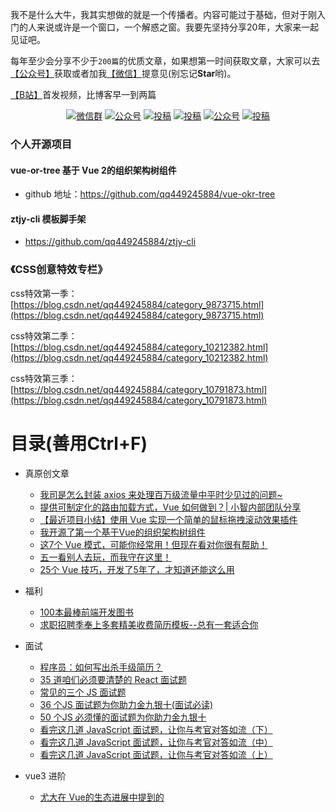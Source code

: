 我不是什么大牛，我其实想做的就是一个传播者。内容可能过于基础，但对于刚入门的人来说或许是一个窗口，一个解惑之窗。我要先坚持分享20年，大家来一起见证吧。

每年至少会分享不少于`200篇`的优质文章，如果想第一时间获取文章，大家可以去[【公众号】](#公众号)获取或者加我[【微信】](#公众号)提意见(别忘记**Star**哟)。

[【B站】](https://space.bilibili.com/31089477)首发视频，比博客早一到两篇

<p align="center">
  <a href="#公众号"><img src="https://img.shields.io/badge/weChat-微信群-blue.svg" alt="微信群"></a>
  <a href="#公众号"><img src="https://img.shields.io/badge/%E5%85%AC%E4%BC%97%E5%8F%B7-前端小智-lightgrey.svg" alt="公众号"></a>
  <a href="https://space.bilibili.com/31089477"><img src="https://img.shields.io/badge/bilibili-哔哩哔哩-critical" alt="投稿"></a>
  <a href="https://www.toutiao.com/c/user/token/MS4wLjABAAAAoLE6d2w5C2WKVGmRbp_1zsw0gUzoxIySO-RwB1xeDKg"><img src="https://img.shields.io/badge/toutiao-头条-9cf" alt="投稿"></a>
  <a href="https://juejin.im/user/2330620350435501"><img src="https://img.shields.io/badge/juejin-掘金-blue.svg" alt="公众号"></a>
  <a href="https://www.zhihu.com/people/funny-xiaozhi"><img src="https://img.shields.io/badge/zhihu-知乎-informational" alt="投稿"></a>
 </p>

  

### 个人开源项目

#### vue-or-tree  基于 Vue 2的组织架构树组件

* github 地址：https://github.com/qq449245884/vue-okr-tree

#### ztjy-cli 模板脚手架

* https://github.com/qq449245884/ztjy-cli

### 《CSS创意特效专栏》

css特效第一季：[https://blog.csdn.net/qq449245884/category_9873715.html](https://blog.csdn.net/qq449245884/category_9873715.html)

css特效第二季：[https://blog.csdn.net/qq449245884/category_10212382.html](https://blog.csdn.net/qq449245884/category_10212382.html)

css特效第三季：[https://blog.csdn.net/qq449245884/category_10791873.html](https://blog.csdn.net/qq449245884/category_10791873.html)




# 目录(善用Ctrl+F)

- 真原创文章
  - [我司是怎么封装 axios 来处理百万级流量中平时少见过的问题~](https://mp.weixin.qq.com/s/F0bj54jw_Ht40XPBxRlO6w)
  - [提供可制定化的路由加载方式，Vue 如何做到？| 小智内部团队分享](https://mp.weixin.qq.com/s/HuiGjesmY2p-r422CTuKxw)
  - [【最近项目小结】使用 Vue 实现一个简单的鼠标拖拽滚动效果插件](https://mp.weixin.qq.com/s/Z74evi5kEVBrLfLGWKxCOA)
  - [我开源了第一个基于Vue的组织架构树组件](https://mp.weixin.qq.com/s/ykkYkzlCCqSMDdBTSqsPiQ)
  - [这7个 Vue 模式，可能你经常用！但现在看对你很有帮助！](https://mp.weixin.qq.com/s/FS4rt9O_GokiTn3JUmBrjw)
  - [五一看别人去玩，而我守在这里！](https://mp.weixin.qq.com/s/ZEZsx079COwwX-ndLasQGA)
  - [25个 Vue 技巧，开发了5年了，才知道还能这么用](https://mp.weixin.qq.com/s/1-MMfC-tDNM5iSWTt1d8Vg)

- 福利
  - [100本最棒前端开发图书](http://mp.weixin.qq.com/s?__biz=MzI0NDQ0ODU3MA==&mid=100007725&idx=1&sn=db3a5857d5b71a5b24355147ab7b8a32&chksm=695cf3785e2b7a6e49c1ed5ba4bb010836c038f54feca61b8bd2a3c21181b0295525b696a052#rd)
  - [求职招聘季奉上多套精美收费简历模板--总有一套适合你](http://mp.weixin.qq.com/s?__biz=MzI0NDQ0ODU3MA==&mid=100007740&idx=1&sn=1e8dbef11376ec554c56642f3a8fa95e&chksm=695cf3695e2b7a7f6872aa0f5acb2599d596c1c103ee22598de8da31388ab013f6516a2da504#rd)


- 面试
  - [程序员：如何写出杀手级简历？](https://mp.weixin.qq.com/s/0sXByP1U9HdxEvqS3OkSFg)
  - [35 道咱们必须要清楚的 React 面试题](https://mp.weixin.qq.com/s?__biz=MzI0NDQ0ODU3MA==&mid=2247485654&idx=1&sn=d45645ae678a199d6daf4a85c94f3948&chksm=e95ce483de2b6d9573eb5dbf6a7c5df3a96635148f0194e185b39a2ee156fec3815fd6f71233&token=450925916&lang=zh_CN#rd)
  - [常见的三个 JS 面试题](https://mp.weixin.qq.com/s?__biz=MzI0NDQ0ODU3MA==&mid=2247485358&idx=1&sn=50d0034e6a70e799dcef1299150bf94d&chksm=e95cebfbde2b62edf11a16f8ea04800b426d9320ec3f41fe479c4a9d3df6cf3a6b0adf809a3d&token=450925916&lang=zh_CN#rd)
  - [36 个JS 面试题为你助力金九银十(面试必读)](https://mp.weixin.qq.com/s?__biz=MzI0NDQ0ODU3MA==&mid=2247485239&idx=1&sn=76b460bff92be9f9fecd9148efcee236&chksm=e95ceb62de2b6274b2f9482e3a73e9812d4f64d74f6b0ea9e3cb27a2c42045afa1884e0d746c&token=450925916&lang=zh_CN#rd)
  - [50 个JS 必须懂的面试题为你助力金九银十](https://mp.weixin.qq.com/s?__biz=MzI0NDQ0ODU3MA==&mid=2247485195&idx=1&sn=84d366d468a8aa11dd0670b872af1c70&chksm=e95ceb5ede2b624815b2c3bcd01529644d5c07a8b745a0e441aec5af316e84df57b7244186d7&token=450925916&lang=zh_CN#rd)
  - [看完这几道 JavaScript 面试题，让你与考官对答如流（下）](https://mp.weixin.qq.com/s?__biz=MzI0NDQ0ODU3MA==&mid=2247486159&idx=1&sn=34440d8c4595efdaa2e70af4263e604e&chksm=e95ce69ade2b6f8cfd0aa0f587586553e938be872c38da0acaa2ecec365b4ebde862e1d69e60&token=450925916&lang=zh_CN#rd)
  - [看完这几道 JavaScript 面试题，让你与考官对答如流（中）](https://mp.weixin.qq.com/s?__biz=MzI0NDQ0ODU3MA==&mid=2247486155&idx=1&sn=43bd92968875847fd48fae4366366e87&chksm=e95ce69ede2b6f88c01aa8c3aafe92d7b72698503bdf03215eb622b6d221a795e38b175c37dc&token=450925916&lang=zh_CN#rd)
  - [看完这几道 JavaScript 面试题，让你与考官对答如流（上）](https://mp.weixin.qq.com/s?__biz=MzI0NDQ0ODU3MA==&mid=2247486147&idx=2&sn=263cb09017fee16a7336753e6167ade4&chksm=e95ce696de2b6f8047ae8f8428c07a7c307b98e2b04f4879d614c2c1d7d127baa0d5d87ad594&token=450925916&lang=zh_CN#rd)
  
- vue3 进阶
  - [尤大在 Vue的生态进展中提到的 <style> 动态变量注入是啥？](https://mp.weixin.qq.com/s/JCUvtp0HI4oPdosOzFsI1A)
  - [介绍一下 Vue Conf 21 大会上：尤大提到 script setup 语法！](https://mp.weixin.qq.com/s/X9J80_IXMsvGL3ez51nSgA)
  - [我们团队在 Vue 3 Dev Tools 的帮助下，调试效率有了质的飞跃！](https://mp.weixin.qq.com/s/boiwnfLN1xRBYZ51rj6QMA)
  - [Vuex 4 指南，使用 Vue3 的需要看看！](https://mp.weixin.qq.com/s/iOhlnLvhCMFFi8XD-bmUjQ)
  - [一些你可能还不知事件技巧– Vue3更新](https://mp.weixin.qq.com/s/gyY0zw5-P588-odLniNN6w)
  - [Vue 3 生命周期完整指南](https://mp.weixin.qq.com/s/ghLAYuC_zYi1ssrfOjKMRg)
  - [Vue3 Teleport 简介，请过目，这个是真的好用！](https://mp.weixin.qq.com/s/xlytZhw-NGyWwAZiajqU6g)
  - [尤雨溪：Vue 3 计划放弃支持 IE11](https://mp.weixin.qq.com/s/IYUXuS6KSnz9YCtddqiEFg)
  - [我问导师，Vue3有没有对应工具来生成漂亮的文档？ 用 Vitepress](https://mp.weixin.qq.com/s/HWydUHElZLDoeHLjqeR1jA)
  - [推荐 7 个 Vue2、Vue3 源码解密分析的开源项目](https://mp.weixin.qq.com/s/iUP5MV3ZsEFog6_egWTwTQ)
  - [何时何地使用 Vue 的作用域插槽](https://mp.weixin.qq.com/s/xTWYxK0bzCwNbLIWtb-cOg)
  - [用了很多动效，介绍 4个很 Nice 的 Veu 路由过渡动效！](https://mp.weixin.qq.com/s/T7zEMTGIJoP6tihhsDHeTw)
  - [2021，排名前 15 的 Vue 后台管理模板](https://mp.weixin.qq.com/s/4RVwmY8lOi4EmjR3iAW2nw)
  - [总结一下，Vue3 与 Vue2 的Props、全局组件的异同点！](https://mp.weixin.qq.com/s/9Lx-3uHGXtEgKuQX0rvjow)
  - [关于 Vue3 这些知识，你可能还不知道!](https://mp.weixin.qq.com/s/n045c6Oa0ulpYd9vva5o0A)
  - [一文让你30分钟快速掌握Vue3](https://mp.weixin.qq.com/s/1orWGlOXT2Wn2pJLK6VAIg)
  - [Vue3 Compiler 优化细节，如何手写高性能渲染函数](https://mp.weixin.qq.com/s/vhwWl4T5xuI-0_r_X4lMBQ)
  - [深入理解 Vue3 Reactivity API](https://mp.weixin.qq.com/s/CYTSFsXkOevpZb38psvxZQ)
  - [Vue3 Compiler 优化细节，如何手写高性能渲染函数](https://mp.weixin.qq.com/s/vhwWl4T5xuI-0_r_X4lMBQ)
  - [不要再用Vue 2的思维写Vue 3了](https://mp.weixin.qq.com/s/W_2Yb7QkcgOdewVqtaEQQQ)
  - [https://mp.weixin.qq.com/s/mPW-VTfeWVlktlyAom3LQg](https://mp.weixin.qq.com/s/mPW-VTfeWVlktlyAom3LQg)
  
- TypeScript 深入浅出
  - [使用更具可读性的方式来设置 TypeScript 类型](https://mp.weixin.qq.com/s/KMOnxduu_Nui1Lyui_lv_w)
  - [使用 TypeScript 常见困惑：interface 和 type 的区别是什么？](https://mp.weixin.qq.com/s/FKyulMaM7Rx6glGCqEihWg)
  - [比同事更秀? TS 这7个方法，你需要知道的！](https://mp.weixin.qq.com/s/c7p4IbGKjKqifVNmErU0Mw)
  - [这 6 个 TS 新特性经常用到，用了之后我再也离不开它！](https://mp.weixin.qq.com/s/c9SwF1VgM_9c8dT1QfB2VA)

  熬夜不易，觉得有很大帮助的朋友可以赏杯咖啡(**不接受学生赞赏**)，赏了一定要加我微信跟我说。
<p align="center">
    <a href="https://github.com/qq449245884/xiaozhi" target="_blank">
        <img src="https://segmentfault.com/img/bVbCpkI" width=""/>
    </a>
</p>

  
- vue 进阶
  - [关于 v-model 你需要知道的这一切！](https://mp.weixin.qq.com/s/oGJ6kAbtcFIWHpD2belE8Q)
  - [10个略骚的 Vue 开发技巧](https://mp.weixin.qq.com/s/No94dcg4B0NGvC8bGkvDUQ)
  - [使用 Vue 开发的，这 7 个 VS Code 插件万万不可错过！](https://mp.weixin.qq.com/s/mkekpZOKGn4xk-LhFA2_DQ)
  - [Vue 官方成员 Hcy：怎么才能有尤雨溪一半强，该怎么学习？](https://mp.weixin.qq.com/s/jZBihpL_xjspc4OllpEpHg)
  - [如何使用 Vue 命名插槽创建多个模板插槽？](https://mp.weixin.qq.com/s/ExvgYkZhRze7jEcUgoiM8Q)
  - [使用这 6个Vue加载动画库来减少我们网站的跳出率](https://mp.weixin.qq.com/s/95M4pEnNyBmHZTmWzUSa-g)
  - [手把手教你如何在生产环境检查 Vue 应用程序](https://mp.weixin.qq.com/s/nT7XVvB2eJDwx-IwCu4VqQ)
  - [vue源码中值得学习的方法](https://mp.weixin.qq.com/s/bN5aHzxyn47zKJ3XKhh1DQ)
  - [Vue 中如何从插槽中发出数据](https://mp.weixin.qq.com/s?__biz=MzI0NDQ0ODU3MA==&mid=2247489652&idx=2&sn=bf0df70a27eea91b0159cbef03f5639a&chksm=e95cf421de2b7d37acfda9d383abc011ac6a8987d7f49611b2abe9104351285874f7e943786f&token=450925916&lang=zh_CN#rd)
  - [一个孤独的孩子：我该不该将控制流指令写入通用结构组件中？](https://mp.weixin.qq.com/s?__biz=MzI0NDQ0ODU3MA==&mid=2247489220&idx=2&sn=cd79f12b3a57b281d3e59fe8711fbc83&chksm=e95cfa91de2b738744ad5b92179e6d7fde8858c45b0eea091fa0bfec2f4387628b0810f508e5&token=450925916&lang=zh_CN#rd)
  - [对于组件的可重用性，大佬给出来6个级别的见解，一起过目一下！](https://mp.weixin.qq.com/s?__biz=MzI0NDQ0ODU3MA==&mid=2247489075&idx=1&sn=d33a942b4f9623fc71e7b3bff99d00ee&chksm=e95cfa66de2b7370b4c72254da8b90a809608585733d7c2667df21b3be1e997d3d60196a6951&token=450925916&lang=zh_CN#rd)
  - [很多人不知道可以使用这种 key 的方式来对 Vue 组件进行重新渲染！](https://mp.weixin.qq.com/s?__biz=MzI0NDQ0ODU3MA==&mid=2247488568&idx=1&sn=60fcee7462e2b8b9a7efa5788fac5f37&chksm=e95cf86dde2b717b9e1b221fa464e190fd909d2f13b9dc32b3b44805f18ba1b28a614fcec66d&token=450925916&lang=zh_CN#rd)
  - [很多人不知道 v-for 可以这样解构](https://mp.weixin.qq.com/s?__biz=MzI0NDQ0ODU3MA==&mid=2247488087&idx=1&sn=010df9642d2696d50dd6e3b15cd2300b&chksm=e95cfe02de2b7714f684cda08a6c12418eb9f834388baec7c31e773c60747b5a0c5733c38462&token=450925916&lang=zh_CN#rd)
  - [通过事例讲解如果在 Vue 创建及使用过滤器](https://mp.weixin.qq.com/s?__biz=MzI0NDQ0ODU3MA==&mid=2247487777&idx=2&sn=9e29080ee0841d442c55abb8ab1435e4&chksm=e95cfd74de2b7462dbba48e1da68273a8e3fd0ac5543940d8cb2cd7b27b431caba0087fe30d1&token=450925916&lang=zh_CN#rd)
  - [Vue 中，如何将函数作为 props 传递给组件](https://mp.weixin.qq.com/s?__biz=MzI0NDQ0ODU3MA==&mid=2247486859&idx=2&sn=995b1f1893397e6eb03b95f80fe13bfe&chksm=e95ce1dede2b68c8e0d18e58d0cd964c222724141d6f895adbb1e4ad709fe64959196305e15c&token=450925916&lang=zh_CN#rd)
  - [如何在Vue 中管理 Mixins（搞懂这两点就足够了）](https://mp.weixin.qq.com/s?__biz=MzI0NDQ0ODU3MA==&mid=2247486829&idx=2&sn=c2e338b09d039dfca56623c5d2934fe0&chksm=e95ce138de2b682efc6b349ec860db4190127e47b34795a34f06bee64f61df1525873105f9fe&token=450925916&lang=zh_CN#rd)
  - [如何实现 Vue 自定义组件中 hover 事件以及 v-model](https://mp.weixin.qq.com/s?__biz=MzI0NDQ0ODU3MA==&mid=2247486659&idx=1&sn=bdecd0db0e8c0697b1d7d4118f88acb9&chksm=e95ce096de2b69804c31498dd6e3a8f53b01bde45ff35658f5f1cdf6e417820b5c6dbee9f530&token=450925916&lang=zh_CN#rd)
  - [将多个属性传递给 Vue 组件的几种方式](https://mp.weixin.qq.com/s?__biz=MzI0NDQ0ODU3MA==&mid=2247486610&idx=2&sn=ec3dabc56343ad87b67110e81ac9243d&chksm=e95ce0c7de2b69d1882a36087427a65326e2c59b4d1b6169417cb29f70d9851f5a4df7b4a789&token=450925916&lang=zh_CN#rd)
  - [这 10 个技巧让你成为一个更好的 Vue 开发者](https://mp.weixin.qq.com/s?__biz=MzI0NDQ0ODU3MA==&mid=2247486533&idx=1&sn=66419f316b38493fabe83f719fd37605&chksm=e95ce010de2b6906f771513910208cc5897aa77c2e43af755b21a06fed25ef1a141b1ced8d8f&token=450925916&lang=zh_CN#rd)
  - [vue 中4个级别的作用域](https://mp.weixin.qq.com/s?__biz=MzI0NDQ0ODU3MA==&mid=2247486471&idx=2&sn=06e5663197922afcc0c33f4c8e1b2fd3&chksm=e95ce052de2b694422863fd0f5bd4a2a0509aa6a1420561b181fe1b4515931eb4928ff955b3c&token=450925916&lang=zh_CN#rd)
  - [Vue Template 修饰符和简写，让开发效率有所提高](https://mp.weixin.qq.com/s?__biz=MzI0NDQ0ODU3MA==&mid=2247486449&idx=2&sn=ecefe6e7bc1177e8f90e4a2b7dc6a133&chksm=e95ce7a4de2b6eb2250b34da35042a6a34e88b4280bc221816e0ff86fa4c6726273c6ba3c94b&token=450925916&lang=zh_CN#rd)
  - [如何修复Vue中的 “this is undefined” 问题](https://mp.weixin.qq.com/s?__biz=MzI0NDQ0ODU3MA==&mid=2247486441&idx=1&sn=d3703281014f34d0d3f8b1b7aa1efb7c&chksm=e95ce7bcde2b6eaa48c8f2f81385bf49691ba540606acd68e6cf0dee729ebcf54a8e594d3afe&token=450925916&lang=zh_CN#rd)
  - [12 种使用 Vue 的最佳做法](https://mp.weixin.qq.com/s?__biz=MzI0NDQ0ODU3MA==&mid=2247486428&idx=1&sn=0002354071bdb50330db1d48458388d2&chksm=e95ce789de2b6e9f256f057d9107bbe2189553fea61ff5be136a9a93ba201d9b9018d256691c&token=450925916&lang=zh_CN#rd)
  - [2020 年，Vue 受欢迎程序是否会超过 React？](https://mp.weixin.qq.com/s?__biz=MzI0NDQ0ODU3MA==&mid=2247486408&idx=1&sn=cb21eb05591bef5173c7b4d98b09ef5e&chksm=e95ce79dde2b6e8b699886cdcc1270e7c006cdef38e5841117e225addc09ee5238e4e293d87a&token=450925916&lang=zh_CN#rd)
  - [一个 Vue 模板可以有多个根节点(Fragments)?](https://mp.weixin.qq.com/s?__biz=MzI0NDQ0ODU3MA==&mid=2247486401&idx=1&sn=a975c5dc4928128e41dabf302c8f6988&chksm=e95ce794de2b6e823ecd74134601a6e136d2b20c50e0a5905061025da446c070aacc8b44eabd&token=450925916&lang=zh_CN#rd)
  - [使用Vue 自定义文件选择器组件(基础虽简单，但思路我们要掌握)](https://mp.weixin.qq.com/s?__biz=MzI0NDQ0ODU3MA==&mid=2247486374&idx=1&sn=d7eb6ce2d245793ac053fa85af4ab0a1&chksm=e95ce7f3de2b6ee586a45798eda7ba8969622cf935d4a351eae6f40dda6ed9862b3bd3935132&token=450925916&lang=zh_CN#rd)
  - [Vue 中的 Props 与 Data 细微差别，你知道吗？](https://mp.weixin.qq.com/s?__biz=MzI0NDQ0ODU3MA==&mid=2247486370&idx=1&sn=c130e2c2fe50b9b6722ce56b31465b35&chksm=e95ce7f7de2b6ee18f96a5c2019b4af7daf028e475b97c050800cc9cde9799f36a8714b5661d&token=450925916&lang=zh_CN#rd)
  - [Vue 中 render 函数有点意思](https://mp.weixin.qq.com/s?__biz=MzI0NDQ0ODU3MA==&mid=2247486346&idx=2&sn=9e628d51cd31975f55afab67a3a0ba1b&chksm=e95ce7dfde2b6ec9f2c38f91260a0147fa0c3eb3be8e15de2813d3d0acedef866007d5395f52&token=450925916&lang=zh_CN#rd)
  - [高级 Vue 技巧：控制父类的 slot](https://mp.weixin.qq.com/s?__biz=MzI0NDQ0ODU3MA==&mid=2247486335&idx=1&sn=790de401b3c804b8ccd74e1ecc6ba0b2&chksm=e95ce72ade2b6e3c3bd1180929bbe91ba9ef6349e2a1fb53b49cb1cad05c5dcee1829b0c5d46&token=450925916&lang=zh_CN#rd)
  - [Vue 中如何让 input 聚焦？(包含视频讲解)](https://mp.weixin.qq.com/s?__biz=MzI0NDQ0ODU3MA==&mid=2247486285&idx=2&sn=ab2c2af13eae424cad42e41d6d7503ef&chksm=e95ce718de2b6e0e937181d8d0d4768db245f1ca78d3ec3bd583574bd8dc8ad9b834d5860ef7&token=450925916&lang=zh_CN#rd)
  - [如何在 Vue 中使用 JSX 以及使用它的原因](https://mp.weixin.qq.com/s?__biz=MzI0NDQ0ODU3MA==&mid=2247486279&idx=1&sn=7b42a3d3b23ace764ba658119a9fcb8d&chksm=e95ce712de2b6e0442d611a7dceef41c00434c0d772bab2091a97f0d2531b271b2b2298d8a93&token=450925916&lang=zh_CN#rd)
  - [如何在Vue中动态添加类名](https://mp.weixin.qq.com/s?__biz=MzI0NDQ0ODU3MA==&mid=2247486257&idx=1&sn=44bbfd57a0d8a7ec1e5f91822312b456&chksm=e95ce764de2b6e72d450b1a51a1bbc0baae332297574cc7dd0c246b12ac0a60278050edc2bea&token=450925916&lang=zh_CN#rd)
  - [Vue 中 强制组件重新渲染的正确方法](https://mp.weixin.qq.com/s?__biz=MzI0NDQ0ODU3MA==&mid=2247486213&idx=1&sn=8b4f29fdffad70e6738577ddd2559983&chksm=e95ce750de2b6e4633004e0004d8a90be578aeb407a772bce72823ee7bb2bd06b795456ec44a&token=450925916&lang=zh_CN#rd)
  - [Vue 和递归组件](https://mp.weixin.qq.com/s?__biz=MzI0NDQ0ODU3MA==&mid=2247485985&idx=2&sn=293c415995066afffac10fc27c6e3f75&chksm=e95ce674de2b6f62537abaef16c41e474256a8aeabbdd46af07d1c4750589a821f3e59db77c2&token=450925916&lang=zh_CN#rd)
  - [20 个新的且值得关注的 Vue 开源项目](https://mp.weixin.qq.com/s?__biz=MzI0NDQ0ODU3MA==&mid=2247485972&idx=1&sn=14233a30a93f37ed6f3f8454d9ef510a&chksm=e95ce641de2b6f576c91fc350b8d372dcb5d8e9e6c71e55ef32a24b2979601107c6cef91e603&token=450925916&lang=zh_CN#rd)
  - [搞懂并学会运用 Vue 中的无状态组件](https://mp.weixin.qq.com/s?__biz=MzI0NDQ0ODU3MA==&mid=2247485851&idx=1&sn=34f22e9d7ec7ac9589246b717c7a71ec&chksm=e95ce5cede2b6cd8438c82d09a6dabf0eb1e4a8ce26d12b8ba12c0b2d297223e2d8c12dbc18c&token=450925916&lang=zh_CN#rd)

- JavaScript 口袋书

  - [【JS 口袋书】第 1 和 2 章：JS简介及基础](https://mp.weixin.qq.com/s/047tnzfIiHycWh84nk9dEw)
 
  - [【JS 口袋书】第 3 章：JavaScript 函数](https://mp.weixin.qq.com/s/4JmQTcvXBew8Eiz8hkYsWQ)

  - [【JS 口袋书】第 4 章：JS 引擎底层的工作原理](https://mp.weixin.qq.com/s/smCPs34nTI6tzC9OFQf1JA)

  -  [【JS 口袋书】第 5 章：JS 对象生命周期的秘密](https://mp.weixin.qq.com/s/4fGs5sA4rEzmk1p-uzJycg)

  - [【JS 口袋书】第 6 章：JS 中的闭包与模块](https://mp.weixin.qq.com/s/es6NxSmYnzf8jEF2ZxVbEg)

  - [【JS 口袋书】第 7 章：JS 中的类型转换与比较](https://mp.weixin.qq.com/s/AFdCOv2gb_lSyojuY_NDtg)

  - [【JS 口袋书】第 8 章：以更细的角度来看 JS 中的 this](https://mp.weixin.qq.com/s/2S8yjZ9GGQYOGjQevjzSsQ)

  - [【JS 口袋书】第 9 章：使用 JS 操作 HTML 元素](https://mp.weixin.qq.com/s/ra3A9Js9LPYc53OHM0Xkng)
 
  - [【JS 口袋书】第 10 章：使用异步 JavaScript](https://mp.weixin.qq.com/s/csWS-Mo1KwlARcQTp8f2XQ)

  - [【JS 口袋书】第 11 章：HTML 表单及 localStorage 的使用](https://mp.weixin.qq.com/s/g_o00ott_RqjXdc2sG9yDg)


- JavaScript 深入浅出
  - [巩固一下 JS 可选 (?.)操作符号，原来函数也可以用可选写法，又学到了！](https://mp.weixin.qq.com/s/t2GdxrP905hRJUtaLFvd1A)
  - [20个 Javascript 技巧，提高我们的摸鱼时间！](https://mp.weixin.qq.com/s/CgIwB2NFNTIAjRhXMJJ5hA)
  - [宝，如何动态导入ECMAScript模块？](https://mp.weixin.qq.com/s/8lzulNvC9HpXQMuAn62grw)
  - [该来的还是来了，盘点 ES12 中有新特性！](https://mp.weixin.qq.com/s/zbPh2rwdl-YofZZQcOVzNg)
  - [5年前，学习 null 和 undefined ，现在有了新的认知，看看这位人才怎么说？](https://mp.weixin.qq.com/s/ntaESH4nNfk78UXURfQiPg)
  - [你可能不知道，前端这6个有用的技术可以这么酷！](https://mp.weixin.qq.com/s/mr4a71XhsVDs0cznoLN98Q)
  - [12种 console 相关的方法，帮你快速提高调试效率！（建议收藏）](https://mp.weixin.qq.com/s/VVuMva9EPpB0TMVyuH3G5g)
  - [搞定 parseInt() 的怪异行为](https://mp.weixin.qq.com/s/-CLLMN7lNOABahm1jr_Pyg)
  - [JavaScript 25 岁了！](https://mp.weixin.qq.com/s/9tawsN5_dAhpIvrfB8_cPg)
  - [如何在 JavaScript 中等分数组](https://mp.weixin.qq.com/s/-bxgrQi68YLrrU7KYVxxdw)
  - [17个你可能还不知道 JS 技巧！](https://mp.weixin.qq.com/s/66nC76DWgu5nPLVYYvBADg)
  - [JavaScript Lazy evaluation：可迭代对象与迭代器](https://mp.weixin.qq.com/s/JmXtccxNQSE3kzVQPlK8tQ)
  - [学会 Math 对象这 10 个方法，能让你事半功倍!](https://mp.weixin.qq.com/s/JEQpi4LdqokkhA-4tZsvLQ)
  - [初学者怎样学习 JS 更有效？六个方法供你参考！](https://mp.weixin.qq.com/s/GcL0P1XnsnUvgzDAvn8ogg)
  - [JavaScript 中如何判断变量是否为数字](https://mp.weixin.qq.com/s/egekZKZyvImcKcwhD2bsnA)
  - [仅需 5 分钟，快速优化 Web 性能的10 个手段](https://mp.weixin.qq.com/s/0S985qM48Nnhvm7jZ7yhPg)
  - [深入探讨 JavaScript 逻辑赋值运算符](https://mp.weixin.qq.com/s/p5b8a2pRHJUXDihmb4t2rA)
  - [将你的 Virtual dom 渲染成 Canvas](https://mp.weixin.qq.com/s/BxNaQDxiqqlDhMRqkK42dw)
  - [h如何用 JS 一次获取 HTML 表单的所有字段 ？](https://mp.weixin.qq.com/s/rjFM9-D0G4bFIh8jRsdu3Q)
  - [10个好用的 HTML5 特性](https://mp.weixin.qq.com/s/I42K28dwIxdOj_jO2FMV4g)

  - [JavaScript 中 10 个需要掌握基础的问题](https://mp.weixin.qq.com/s/q0Pvqi9oHOXn7hO02_v4_g)

  - [9 个JavaScript 技巧](https://mp.weixin.qq.com/s/voEyXdr2fepfF5amJaoXZA)

  - [比较JavaScript中的数据结构（数组与对象）](https://mp.weixin.qq.com/s/nbYsKonWtLNK95jMd4dY-A)

  - [JavaScript 中的函数式编程：函数，组合和柯里化](https://mp.weixin.qq.com/s/dvhT0UPS9nc9cC5fS4x1YA)
  - [对于 JavaScript 中循环之间的技术差异概述](https://mp.weixin.qq.com/s/MtH7NRIPz1dKTHP_QvC-Lg)
  - [关于 JavaScript 错误处理的最完整指南(上半部)](https://mp.weixin.qq.com/s?__biz=MzI0NDQ0ODU3MA==&mid=2247491181&idx=1&sn=294135ad062b789ad3405a430f5b102b&chksm=e95cf238de2b7b2e744a9db38991e7e960ac65308054b9d206b0c98a0a63348dc4de2aae470a&token=1734057872&lang=zh_CN#rd)
  - [关于 JavaScript 错误处理的最完整指南(下半部)](https://mp.weixin.qq.com/s?__biz=MzI0NDQ0ODU3MA==&mid=2247491181&idx=1&sn=294135ad062b789ad3405a430f5b102b&chksm=e95cf238de2b7b2e744a9db38991e7e960ac65308054b9d206b0c98a0a63348dc4de2aae470a&token=1734057872&lang=zh_CN#rd)
  - [JavaScript 字符串中的 pad 方法！](https://mp.weixin.qq.com/s?__biz=MzI0NDQ0ODU3MA==&mid=2247490806&idx=2&sn=bb362b6c25275e7bbc37415c4cddb58f&chksm=e95cf0a3de2b79b5749c21396daad14b2c7f2af09438ab1f7cbf2a70e059eca489755f8be9c2&token=1734057872&lang=zh_CN#rd)
  - [2020年，你应该知道 23 个非常有用的 NodeJs 库](https://mp.weixin.qq.com/s?__biz=MzI0NDQ0ODU3MA==&mid=2247490486&idx=2&sn=8c017e006216bf548fd2ef336030353a&chksm=e95cf7e3de2b7ef5845db5726e517584aa2edf40fd75e2ff61f427709b842a22d744f70148d9&token=1734057872&lang=zh_CN#rd)
  - [30 多个有内味道且笑死的人代码注释](https://mp.weixin.qq.com/s?__biz=MzI0NDQ0ODU3MA==&mid=2247490358&idx=1&sn=8b27efd6c6b1d56e713362c043b80cc0&chksm=e95cf763de2b7e753597809a29b3f46c2ffb12bc5de59e82dada248519395218b3cc2fd18912&token=1734057872&lang=zh_CN#rd)
  - [【必需知道】实用，完整的HTTP cookie指南](https://mp.weixin.qq.com/s?__biz=MzI0NDQ0ODU3MA==&mid=2247490242&idx=1&sn=97789c22d801137195c5e61ea123e169&chksm=e95cf697de2b7f8181ac165601392c8bb1c0f43a4106a5609be7252d25bc6cec549bfcf39392&token=1734057872&lang=zh_CN#rd)
  - [【秘技】增强型的 <input type=number>](https://mp.weixin.qq.com/s?__biz=MzI0NDQ0ODU3MA==&mid=2247490146&idx=1&sn=6958b856bbeb0bffb3c43111473fa001&chksm=e95cf637de2b7f216e86e15134e9926b5dbe1839ec0c526bcfd660b0e27a1275d60612156059&token=1734057872&lang=zh_CN#rd)
  - [在 JavaScript 中如何检查对象为空](https://mp.weixin.qq.com/s?__biz=MzI0NDQ0ODU3MA==&mid=2247490091&idx=1&sn=e10367faf87fa987a5865c8d29c7e3c2&chksm=e95cf67ede2b7f686fc7851d6b375519f572fa6e6578b9532d0890b7f4fcbb236029fe3a142c&token=1734057872&lang=zh_CN#rd)
  - [在 JS 中检查变量是否为数组的多种方式，并说说 ES6 引入检查数组的缘起！](https://mp.weixin.qq.com/s?__biz=MzI0NDQ0ODU3MA==&mid=2247490065&idx=2&sn=370a299b523dfdf5945fde88390c1c6b&chksm=e95cf644de2b7f5229c8f24109ea08aa746d72aa1995f7a43ba55db71f4120e85cbe070ee5d8&token=1734057872&lang=zh_CN#rd)
  - [17 个实用的图像特效库](https://mp.weixin.qq.com/s?__biz=MzI0NDQ0ODU3MA==&mid=2247489971&idx=1&sn=26c68d5923bb260dac04930e163de846&chksm=e95cf5e6de2b7cf03d6e48e32f636d5ff31c8793d2080c6d07be5012c7f0e8c7691b4faac2e3&token=1734057872&lang=zh_CN#rd)
  - [8 种用于前端性能分析工具](https://mp.weixin.qq.com/s?__biz=MzI0NDQ0ODU3MA==&mid=2247489927&idx=2&sn=3e6aff2de5ad6a8f6ffbd030db3826a3&chksm=e95cf5d2de2b7cc4acf686fd2805de4e11a1b3afc440a0f821a8415c4b15a38de58a0408b6b1&token=1734057872&lang=zh_CN#rd)
  - [要深入 JavaScript，你需要掌握这 36 个概念](https://mp.weixin.qq.com/s?__biz=MzI0NDQ0ODU3MA==&mid=2247489620&idx=1&sn=10c9b63338cd5222d2a2d3609821dee5&chksm=e95cf401de2b7d17ba856f43321a1257b1155951d641d5bf2f70cc8ba2ff6e6879f3d833de3e&token=1734057872&lang=zh_CN#rd)
  - [5 个 JS 数组技巧可提高你的开发技能](https://mp.weixin.qq.com/s?__biz=MzI0NDQ0ODU3MA==&mid=2247489452&idx=1&sn=6d6dd77ed612ed0d014e62b28e74e5b3&chksm=e95cfbf9de2b72ef90be06035b710f011f58f4bdc29cda6ddfc56afaf13e32aaf7a13b41e110&token=1734057872&lang=zh_CN#rd)
  - [一个有意思的方案：不借助后台和 JS ，只用 CSS 让一个列表编号倒序，你会怎么做？](https://mp.weixin.qq.com/s?__biz=MzI0NDQ0ODU3MA==&mid=2247489436&idx=1&sn=fcbf3d2b0ef780ad7c0e52b54bcc3656&chksm=e95cfbc9de2b72df3f965d6397cb9e5af17f1cf8ff31316148f1f67ae99c32b0d981b89d0b30&token=1734057872&lang=zh_CN#rd)
  - [回答一下这 10 个最常见的 Javascript 问题](https://mp.weixin.qq.com/s?__biz=MzI0NDQ0ODU3MA==&mid=2247489378&idx=1&sn=43d2c8d0289c08df545f442cbc385d48&chksm=e95cfb37de2b7221c2853b165f8655dcc3256198009073073c3dadb01d7c76d286d283f510f7&token=1734057872&lang=zh_CN#rd)
  - [初学者应该看的 Webpack 完整指南（2020）](https://mp.weixin.qq.com/s?__biz=MzI0NDQ0ODU3MA==&mid=2247489355&idx=1&sn=d853f302babc48d28039a7701dd25c03&chksm=e95cfb1ede2b7208a2be9f79c82c78ea90d61812987839a831f54cf09c967bb71cdcd137eacf&token=1734057872&lang=zh_CN#rd)
   - [你可能不需要在 JavaScript 使用 switch 语句！](https://mp.weixin.qq.com/s?__biz=MzI0NDQ0ODU3MA==&mid=2247489243&idx=1&sn=c82f21765d5e1de75479effa2e18f987&chksm=e95cfa8ede2b73981952652d4b4e9d49bb7cc5b38de90be19fda3e72bbc53f3ba478d589f673&token=1734057872&lang=zh_CN#rd)
   - [你的函数有多快？使用 performance 监控前端性能](https://mp.weixin.qq.com/s?__biz=MzI0NDQ0ODU3MA==&mid=2247489138&idx=1&sn=8b2957517fe14b44a1401b58ac29f625&chksm=e95cfa27de2b7331d469f7f5a3e41dea07665109d182ee1ac9ba4fead1fc2e329936263dfb48&token=1734057872&lang=zh_CN#rd)
   - [我不知道还可以用 JS 做的 6 件事](https://mp.weixin.qq.com/s?__biz=MzI0NDQ0ODU3MA==&mid=2247488915&idx=1&sn=9df4f50defb4e8df64cff1a904d69346&chksm=e95cf9c6de2b70d02029a257b448a05b3460a45f8d2775eb0cab90922a96667b62eba2b5cedb&token=1734057872&lang=zh_CN#rd)
   - [ES6 中 module 备忘清单，你可能知道 module 还可以这样用！](https://mp.weixin.qq.com/s?__biz=MzI0NDQ0ODU3MA==&mid=2247488658&idx=2&sn=3e3e635f2f2a9f632b48f49621fde9d4&chksm=e95cf8c7de2b71d16ad13f044d4b426d69a0ef791c8f8578abeda2629e7c97cae9080f165ac6&token=1734057872&lang=zh_CN#rd)
   - [这份 window.location 备忘单，让你更有条理解决地址路径问题！](https://mp.weixin.qq.com/s?__biz=MzI0NDQ0ODU3MA==&mid=2247488600&idx=1&sn=961c05038e564b1376e5ab59f54a5be3&chksm=e95cf80dde2b711b97fbf5cd581c1d12c815eeaa37bde73c064079e132041fbf2782c0f98a36&token=1734057872&lang=zh_CN#rd)
   - [周末学会了 10个超级实用 Javascript 技巧!](https://mp.weixin.qq.com/s?__biz=MzI0NDQ0ODU3MA==&mid=2247488469&idx=1&sn=db0b0156ad6a1bfba564f7c14d41eb89&chksm=e95cff80de2b7696499b9673e5a4caa7971c642903d57827e0d515e45a57a0d44a998a3c68b3&token=1734057872&lang=zh_CN#rd)
   - [小智最近在学习正则，学习过程中发现这 6 个方便的正则表达式](https://mp.weixin.qq.com/s?__biz=MzI0NDQ0ODU3MA==&mid=2247487981&idx=2&sn=61533f8c78da9b54d4b9bc8b316236eb&chksm=e95cfdb8de2b74ae5c79a6724686fd320fad2d61aebff6c03e6da4d167db69f679d21658cd01&token=1734057872&lang=zh_CN#rd)
   - [详解 ES10 中 Object.fromEntries() 的缘起](https://mp.weixin.qq.com/s?__biz=MzI0NDQ0ODU3MA==&mid=2247487946&idx=1&sn=4dae454e5ccf8622054c16a4e79a5928&chksm=e95cfd9fde2b7489ef72e4caf5fdb483f62216d3785717aa43c8e317c7e1052a5cee09894e38&token=1734057872&lang=zh_CN#rd)
   - [JS执行上下文的两个阶段做了些啥？](https://mp.weixin.qq.com/s?__biz=MzI0NDQ0ODU3MA==&mid=2247487820&idx=2&sn=7d881b3580e8bb28263ea42df8cae4f5&chksm=e95cfd19de2b740fb2cef2898e0788671463d0e7e488a1c9c4abe39f650521fd179c70a71a96&token=1734057872&lang=zh_CN#rd)
   - [小智周末学习发现了 10 个好用JavaScript图像处理库](https://mp.weixin.qq.com/s?__biz=MzI0NDQ0ODU3MA==&mid=2247487706&idx=1&sn=c4c20b7b4d1e37d072efe16ee675610e&chksm=e95cfc8fde2b759903a7c222927cfe4fa144a80bd3abbcc36ed6678ed50cb546e0d94238f1cc&token=1734057872&lang=zh_CN#rd)
   - [JavaScript重构技巧 — 数组，类名和条件](https://mp.weixin.qq.com/s?__biz=MzI0NDQ0ODU3MA==&mid=2247487443&idx=1&sn=67a4a6334af48e68d64e138700c5e63d&chksm=e95ce386de2b6a908288dd2ce6322db6011925e8c461cecec061b25f78d8d94e4a6654d7b99a&token=1734057872&lang=zh_CN#rd)
    - [JavaScript 对象可以做到的三件事](https://mp.weixin.qq.com/s?__biz=MzI0NDQ0ODU3MA==&mid=2247487381&idx=2&sn=d477743c0398739d7945cb012bf2523e&chksm=e95ce3c0de2b6ad624064c632992c3cd8ff88dbfd7407388528947501773a2c3c9cb20763e29&token=1734057872&lang=zh_CN#rd)
    - [JavaScript重构技巧-降低函数复杂度](https://mp.weixin.qq.com/s?__biz=MzI0NDQ0ODU3MA==&mid=2247487292&idx=1&sn=651290c1f9c32ca066f100afe17c5ffa&chksm=e95ce369de2b6a7febeb1b3b877851d8f02444e517ab6a41c75019a1ba915d7b7a5dc014a468&token=1734057872&lang=zh_CN#rd)
    - [JavaScript重构技巧-让函数简单明了](https://mp.weixin.qq.com/s?__biz=MzI0NDQ0ODU3MA==&mid=2247487243&idx=1&sn=e90a1b087283115d9a9dcef1279611b9&chksm=e95ce35ede2b6a4899b1168d37c842e978bd1db35bf31f5b25f2b79fdc1ecb214c2b0cccb567&token=1734057872&lang=zh_CN#rd)
    - [JavaScript 如何读取本地文件](https://mp.weixin.qq.com/s?__biz=MzI0NDQ0ODU3MA==&mid=2247487077&idx=2&sn=ebfdf4a4313fb080a6de3772b8d1e39c&chksm=e95ce230de2b6b2682f90d221fc0b686be991ec06df935ccbf62837876abda83b79882aa9f56&token=1734057872&lang=zh_CN#rd)
    - [如何写出优雅的 JS 代码，变量和函数的正确写法](https://mp.weixin.qq.com/s?__biz=MzI0NDQ0ODU3MA==&mid=2247486840&idx=1&sn=a24bbde86de0bbfec53dca441a81e962&chksm=e95ce12dde2b683bebc03a48e54bdcb2e9e8de24b12c5931fc99e5330cbc958cd57efc529cbb&token=1734057872&lang=zh_CN#rd)
    - [这些优化技巧可以避免我们在 JS 中过多的使用 IF 语句](https://mp.weixin.qq.com/s?__biz=MzI0NDQ0ODU3MA==&mid=2247486654&idx=1&sn=cab88511faf2c482b5fb258b2fcaf9f9&chksm=e95ce0ebde2b69fd59083794b54b20f7b9b2e1350c6f018404ecfb99aab12c2eb88ac7cece3c&token=1734057872&lang=zh_CN#rd)
    - [你知道 JS 中的模块导入有一个缺点吗？](https://mp.weixin.qq.com/s?__biz=MzI0NDQ0ODU3MA==&mid=2247486603&idx=1&sn=9f631132ba09ef054e5d0ad2d8e44686&chksm=e95ce0dede2b69c8753f5c0548f7a3712cdaaf65d6fba29306b6003f1793131b9ba9de33595a&token=1734057872&lang=zh_CN#rd)
    - [不要再到处使用 === 了](https://mp.weixin.qq.com/s?__biz=MzI0NDQ0ODU3MA==&mid=2247486581&idx=3&sn=8bf56c342351e5ccdb884a81a4226428&chksm=e95ce020de2b6936f9074c58447f2939c4038b17c779822f5041d16981aa325b01dda56d3af3&token=1734057872&lang=zh_CN#rd)
    - [知道临时死区你才能更好的使用 JS 变量](https://mp.weixin.qq.com/s?__biz=MzI0NDQ0ODU3MA==&mid=2247486573&idx=1&sn=173a2ce2cf2bd89dcf0430b16de39fe2&chksm=e95ce038de2b692e954568362f259bdcccdbd56a03d0dae50c30005305b5327d5033e4127b53&token=1734057872&lang=zh_CN#rd)
    - [为什么 JS 中的对象字面量很酷](https://mp.weixin.qq.com/s?__biz=MzI0NDQ0ODU3MA==&mid=2247486546&idx=1&sn=09de70425dd259e8850b9a6c62ec72a0&chksm=e95ce007de2b691150258535540374989ff0cdf0d2b9b2e281f1e145a16f7f2d36e1b5b89354&token=1734057872&lang=zh_CN#rd)
    - [你知道 JavaScript 中的错误对象有哪些类型吗？](https://mp.weixin.qq.com/s?__biz=MzI0NDQ0ODU3MA==&mid=2247486460&idx=1&sn=3115fc2857b32e64132728669b207767&chksm=e95ce7a9de2b6ebf99d1664494e3a2facd45c6ff3fa93b5953a4b0097a762b9c7899f5dc959b&token=1734057872&lang=zh_CN#rd)
    - [上次24个实用 ES6 方法受到好评，这次再来 10个](https://mp.weixin.qq.com/s?__biz=MzI0NDQ0ODU3MA==&mid=2247486453&idx=1&sn=dd3146dc9a9445cb0969f9c077b6ddeb&chksm=e95ce7a0de2b6eb69d7791e4255c2b12dda6e32e83e08146cdf6a0de4e720a502b4904d577f6&token=1734057872&lang=zh_CN#rd)
    - [JavaScript中的类型检查有点麻烦](https://mp.weixin.qq.com/s?__biz=MzI0NDQ0ODU3MA==&mid=2247486251&idx=1&sn=bdb410c64fd897504dd0c0d3fcd928be&chksm=e95ce77ede2b6e68842be4881785e4974641194f2e8618381f174b4c6e8a519593726ab65ddf&token=1734057872&lang=zh_CN#rd)
    - [【动画演示】JavaScript 引擎运行原理](https://mp.weixin.qq.com/s?__biz=MzI0NDQ0ODU3MA==&mid=2247486128&idx=1&sn=7a6d202c665a364deceb4fbe6075013e&chksm=e95ce6e5de2b6ff33bf871b288702f5fc873fe895341bc393e0d932947dcf4948ef3ea441cd9&token=1734057872&lang=zh_CN#rd)
    - [【动画演示】：事件循环 形象深动(JavaScript)](https://mp.weixin.qq.com/s?__biz=MzI0NDQ0ODU3MA==&mid=2247486118&idx=1&sn=5a27f7eb5afde72740750a45ba44a8a4&chksm=e95ce6f3de2b6fe5be7acc80317965d2bf7d1800941fd47bde9b080b87409febfe64cd6adceb&token=1734057872&lang=zh_CN#rd)
    - [【动画演示】：JS 作用域链不在话下](https://mp.weixin.qq.com/s?__biz=MzI0NDQ0ODU3MA==&mid=2247486108&idx=1&sn=68031891f76e36393b2221c16f43e762&chksm=e95ce6c9de2b6fdfd90246f6d7ce97b981ee70967c3b2cdfbe927107a09368466e1777f7e9d5&token=1734057872&lang=zh_CN#rd)
    - [你需要知道的 JavaScript 类(class)的这些知识](https://mp.weixin.qq.com/s?__biz=MzI0NDQ0ODU3MA==&mid=2247486086&idx=1&sn=14454497e94e211c4765dbea87c6a74f&chksm=e95ce6d3de2b6fc569ebb3196fb30cecec152085e4e4e646c187dc7b25a42900bc64411a51f7&token=1734057872&lang=zh_CN#rd)
    - [JavaScript 中的无穷数(Infinity)](https://mp.weixin.qq.com/s?__biz=MzI0NDQ0ODU3MA==&mid=2247486057&idx=1&sn=6250dc8779ba2cfee91aa3b79c383672&chksm=e95ce63cde2b6f2a074f09cf17d8bfdb31246d511706a2d614468459c0dca393fb0b30da71c9&token=1734057872&lang=zh_CN#rd)
    - [回到基础：什么是DOM及DOM操作？](https://mp.weixin.qq.com/s?__biz=MzI0NDQ0ODU3MA==&mid=2247486042&idx=1&sn=62094cb21ac5505fe1561376da7aa55b&chksm=e95ce60fde2b6f19a99f0b4aa2d8ee66826ed4abca5dbe4bb7603522202505f1138bdff6e3dd&token=1734057872&lang=zh_CN#rd)
    - [34 个今年11月最受欢迎的 JavaScript 库](https://mp.weixin.qq.com/s?__biz=MzI0NDQ0ODU3MA==&mid=2247486031&idx=1&sn=661f112233fa238b3a77ec4ed20839cb&chksm=e95ce61ade2b6f0cac45be2c0d3232728b47a88377cd5f4920125f16e116a9a426d67192ed0d&token=1734057872&lang=zh_CN#rd)
    - [13个需要知道的方法：使用 JavaScript 来操作 DOM](https://mp.weixin.qq.com/s?__biz=MzI0NDQ0ODU3MA==&mid=2247485996&idx=2&sn=f7c2789bf9ae2680e7503e9328c0e960&chksm=e95ce679de2b6f6f6b29521ce0f557bdea32d2f6f93d1473c7a0df4de50ceb8a804d7061a0d4&token=1734057872&lang=zh_CN#rd)
    - [JavaScript 中， 5 种增加代码可读性的最佳实践](https://mp.weixin.qq.com/s?__biz=MzI0NDQ0ODU3MA==&mid=2247485903&idx=1&sn=867f136491044b76daa6dd5f3865f1c8&chksm=e95ce59ade2b6c8c796c0996e06653d0c4345bd7fee4dc540f3dfd17c77169849ee0306e04ee&token=1734057872&lang=zh_CN#rd)
    - [通过事例重温一下常见的 JS 中 15 种数组操作(备忘清单)](https://mp.weixin.qq.com/s?__biz=MzI0NDQ0ODU3MA==&mid=2247485899&idx=1&sn=4edf21b10c5908fc104ed523cfb6e982&chksm=e95ce59ede2b6c888f3dde1e144e809fdace82639da49762d7c55234ae4789765fb9ae8dad3d&token=1734057872&lang=zh_CN#rd)
    - [重温一下 JS 进阶需要掌握的 13 个概念](https://mp.weixin.qq.com/s?__biz=MzI0NDQ0ODU3MA==&mid=2247485546&idx=1&sn=0cc59223c1199d628f2ad096fab8ee67&chksm=e95ce43fde2b6d29ab3f232f915cf0a2fb7c1578531bf3c228909d0100fa24d2d31569544c63&token=1734057872&lang=zh_CN#rd)
    - [13 个 JS 数组精简技巧，一起来看看](https://mp.weixin.qq.com/s?__biz=MzI0NDQ0ODU3MA==&mid=2247485535&idx=1&sn=f4bbc12cbb601c723fc9497a73da266a&chksm=e95ce40ade2b6d1cf013f9cfe4af239d33a8c8c43a46a2f9d16da0f404bd97af85058ab03d35&token=1734057872&lang=zh_CN#rd)
    - [7 个沙雕又带有陷阱的 JS 面试题](https://mp.weixin.qq.com/s?__biz=MzI0NDQ0ODU3MA==&mid=2247485503&idx=1&sn=c3d1cb5769452ad5170470a2730241e2&chksm=e95ce46ade2b6d7ce7d1417e63d6c765e9d6e634babb034dbd34e5428bd0e6ac4bb1be995522&token=1734057872&lang=zh_CN#rd)
    - [我对 JS 中相等和全等操作符转化过程一直很迷惑，直到有了这份算法](https://mp.weixin.qq.com/s?__biz=MzI0NDQ0ODU3MA==&mid=2247485462&idx=1&sn=4a4c94aaf65bdc0c7fb1cb20ca0fe1af&chksm=e95ce443de2b6d55b9ffc79aa4af373e15d365c4731e53d38213a710eb5ae560b11bcc88ff9e&token=1734057872&lang=zh_CN#rd)
    - [JS 常用的技巧和几个鲜为人知的特性](https://mp.weixin.qq.com/s?__biz=MzI0NDQ0ODU3MA==&mid=2247485432&idx=1&sn=c59f32102924ca4d69900b1b5cca3605&chksm=e95cebadde2b62bb67bd2ac6c0d02fdababb5f3a43238eaf5107bfe3266d3690a2086b15f027&token=1734057872&lang=zh_CN#rd)
    - [20多个小事例带你重温 ES10 新特性](https://mp.weixin.qq.com/s?__biz=MzI0NDQ0ODU3MA==&mid=2247485425&idx=1&sn=aa44ab9b1273f3cf88b804bfa3453c06&chksm=e95ceba4de2b62b28f96cb462ba17d99f069ecd3397bb6e07dfe312f82f0f133b25f9717b8d3&token=1734057872&lang=zh_CN#rd)
    - [理清JS中的深拷贝与浅拷贝](https://mp.weixin.qq.com/s?__biz=MzI0NDQ0ODU3MA==&mid=2247485352&idx=1&sn=7ef9cfbafd98ac4e384db68c9d16a9ef&chksm=e95cebfdde2b62eb186be8e93966abfb805b6a066648e5b090b86075b8119d78ab7587251e3e&token=1734057872&lang=zh_CN#rd)
    - [掌握JS函数中的几种参数形式（函数基础）](https://mp.weixin.qq.com/s?__biz=MzI0NDQ0ODU3MA==&mid=2247485345&idx=1&sn=f1e380f5970f27317dcc0fe4f15b670f&chksm=e95cebf4de2b62e2758f94a11518a512b30e0e6daeba1504688d4980ac9ddcaa698cfe82f4d3&token=1734057872&lang=zh_CN#rd)
    - [JS 中几种轻松处理'this'指向方式](https://mp.weixin.qq.com/s?__biz=MzI0NDQ0ODU3MA==&mid=2247485289&idx=1&sn=3f504d5d0e91ddfe1f21c56b07d27d51&chksm=e95ceb3cde2b622ae41131299d179aa336951a7fd0a20f9b122665e0640e7bc6acf91f9b3a39&token=1734057872&lang=zh_CN#rd)
    - [所以你真的懂JavaScript?](https://mp.weixin.qq.com/s?__biz=MzI0NDQ0ODU3MA==&mid=2247485284&idx=1&sn=dcf005c783340135052de4f606c156f0&chksm=e95ceb31de2b6227efd5d0d88aa75b38ad686df62d5581333022c2792077c3e03fce405c3381&token=1734057872&lang=zh_CN#rd)
    - [深入 JS 对象属性](https://mp.weixin.qq.com/s?__biz=MzI0NDQ0ODU3MA==&mid=2247485243&idx=1&sn=d7bff7605fa356283b9adb148e6dd1ac&chksm=e95ceb6ede2b62787db5d23bdcbf4339faa20e631c33d5051d37780b9546778aba2e10e4d59a&token=1734057872&lang=zh_CN#rd)
    - [JS中，如何提高展开运算符的性能](https://mp.weixin.qq.com/s?__biz=MzI0NDQ0ODU3MA==&mid=2247485210&idx=1&sn=7f68180ab96dd814988b9c5b01501de2&chksm=e95ceb4fde2b6259b6bc7f901ab7b9116748b00adf141d4d2b9e032401351929f487d3143ce3&token=1734057872&lang=zh_CN#rd)
    - [JS 如何创建、读取和删除cookie](https://mp.weixin.qq.com/s?__biz=MzI0NDQ0ODU3MA==&mid=2247485203&idx=1&sn=32d95ed3c99d29c042aacb68ac75a42e&chksm=e95ceb46de2b62508705644f9d56aa1176aefffbf94de8cb51edbdd74fc0648d240ef3dd6d2b&token=1734057872&lang=zh_CN#rd)
    - [JS 前20个常用字符串方法及使用方式](https://mp.weixin.qq.com/s?__biz=MzI0NDQ0ODU3MA==&mid=2247485186&idx=1&sn=3febdcad4dc2b8b20b7ecc5e4c08798a&chksm=e95ceb57de2b62410ddc58c8794e13cd8f728cfb7eb0145407fe8498d0ac837d418c0948d567&token=1734057872&lang=zh_CN#rd)
    - [ES新提案：双问号操作符](https://mp.weixin.qq.com/s?__biz=MzI0NDQ0ODU3MA==&mid=2247485171&idx=1&sn=92e0492b29a413a4bf6951577f9b631c&chksm=e95ceaa6de2b63b0e711f21a403b4d8aa3f81daf652eaed67135319b3d4c5910d0998492d072&token=1734057872&lang=zh_CN#rd)
  - [JS 可选链的好处](https://mp.weixin.qq.com/s?__biz=MzI0NDQ0ODU3MA==&mid=2247485160&idx=1&sn=d9bb6bce0f5516efc7df77a147f1ced2&chksm=e95ceabdde2b63abbdb944d256e2f53390cb59aef1e9931ea2b1a493aa2c25ab848cdda68903&token=1734057872&lang=zh_CN#rd)
  - [5个 JS 解构有趣的用途](https://mp.weixin.qq.com/s?__biz=MzI0NDQ0ODU3MA==&mid=2247485151&idx=1&sn=6e763f90d59e7fdbd922fcb3a8c5c72a&chksm=e95cea8ade2b639c914efaceec8780e8829c783e5c6abc7893f6db46b21e42ca5c540fee9d6e&token=1734057872&lang=zh_CN#rd)
  - [用 JS 日期获取当前月的最后一天遇到的坑](https://mp.weixin.qq.com/s?__biz=MzI0NDQ0ODU3MA==&mid=2247485143&idx=1&sn=1db3fb9cb69df8043f599b0fd53a1f89&chksm=e95cea82de2b63943c19b0f4e2edf016087982ab35bc32accb6553b424769092a2c8ac8343cf&token=1734057872&lang=zh_CN#rd)
  
  
- CSS 技巧
  - [学姐叫我看 CSS 新出的容器查询，然后把公共组件重构成响应式的！](https://mp.weixin.qq.com/s/K_FhwpgQTXDIS0qsKTq9_Q)
  - [宝， 来学习一下CSS中的宽高比，让 h5 开发更想你的夜！](https://mp.weixin.qq.com/s/x0G4hDA0sPVT4bppa6S8jg)
  - [学会使用 CSS 自定义滚动条，能让你做的产品更有用户体验！](https://mp.weixin.qq.com/s/_iNAT-he6YJ8q8tDxYzmKg)
  - [深夜12点，头秃的那家伙，还在用 CSS 处理图片上的文字](https://mp.weixin.qq.com/s/7dQ5HVWV63gc69Oop10GNQ)
  - [你应该知道的3个强大的CSS功能](https://mp.weixin.qq.com/s/huCYjkBBzJ39OWPf5mdmGQ)
  - [80%的前端会答错的问题：<img>是什么元素？](https://mp.weixin.qq.com/s/hi8x0cRC9TtaOlzCPwHedg)
  - [5种作为Web开发人员应避免的CSS做法](https://mp.weixin.qq.com/s/gnbx7MgkRdPIF0TXezquaQ)
 - [响应式网页中的高度设计，你认真的吗？](https://mp.weixin.qq.com/s/eVvH-dBS2ubTivc5hxGYdg)
  - [CSS垂直居中的七个方法](https://mp.weixin.qq.com/s/gN8Rh0EJx5m3HFFfsNfKKw)
  - [使用网络构建复杂布局超实用的技巧，赶紧收藏吧!](https://mp.weixin.qq.com/s/tIGYrkV8cVH5W7jUidCdNg)
  - [超越媒体查询：使用更新的特性进行响应式设计](https://mp.weixin.qq.com/s/d6FVx9fALtusgL-vsf8abQ)
  - [多个你不知道的 CSS 居中方案！](https://mp.weixin.qq.com/s/kpZoDxjL8HV3kCSr7H5dsA)
  - [深入了解 Flex 属性](https://mp.weixin.qq.com/s?__biz=MzI0NDQ0ODU3MA==&mid=2247491317&idx=1&sn=dae3bb9b5621af17b092a4f274235b49&chksm=e95cf2a0de2b7bb6a96e97acd67c8020db02b4db762213e4a93c2a9369c727954b29805d9f21&token=450925916&lang=zh_CN#rd)
  - [一次解决你的图像尺寸和定位问题](https://mp.weixin.qq.com/s?__biz=MzI0NDQ0ODU3MA==&mid=2247491222&idx=2&sn=267ceee9944b39545d9ad6db47937fbf&chksm=e95cf2c3de2b7bd5f1c3870b31885034ac2838a0bae7c7477dcc4b605508054d13ab0fe58263&token=450925916&lang=zh_CN#rd)
  - [5个好用的 CSS 函数](https://mp.weixin.qq.com/s?__biz=MzI0NDQ0ODU3MA==&mid=2247490870&idx=1&sn=e78064246ac02762b23848cd2e18e111&chksm=e95cf163de2b78754f0ef9fb7d06ac6baee4a80569e4e90ca5e5bda7cb52460b3fde45ddc09d&token=450925916&lang=zh_CN#rd)
  - [使用这些不太常用的 CSS 属性，让我在前端布局效率上，又提高了一个层次！](https://mp.weixin.qq.com/s?__biz=MzI0NDQ0ODU3MA==&mid=2247490772&idx=1&sn=c058a4d00b9f6ec44e42c51a0b9453e8&chksm=e95cf081de2b7997daaed2f8484596bcee606b114f1acfe203d73de65b6b23d5b5056b9bcb3f&token=450925916&lang=zh_CN#rd)
  - [11 个文本输入和 6 个按钮操作 特效库](https://mp.weixin.qq.com/s?__biz=MzI0NDQ0ODU3MA==&mid=2247490736&idx=2&sn=041ea900832664a1fdb3e4e47d186931&chksm=e95cf0e5de2b79f3eb17ddff1e9b626f9768801e2a85a3ab3bd62fdb8bb0cf7f5d19a4b6ff0c&token=450925916&lang=zh_CN#rd)
  - [提升布局能力！理解 CSS 的多种背景及使用场景和技巧](https://mp.weixin.qq.com/s?__biz=MzI0NDQ0ODU3MA==&mid=2247490037&idx=2&sn=82136492ca01a6470ec112faf0a25832&chksm=e95cf5a0de2b7cb661d5037a907bfe361a7b22566b49ea66fbfd0a21800151addf63fa66c29f&token=450925916&lang=zh_CN#rd)
  - [12 个炫酷背景特效库](https://mp.weixin.qq.com/s?__biz=MzI0NDQ0ODU3MA==&mid=2247489899&idx=1&sn=05ce0ac8025571e51cbff8aafac2f98e&chksm=e95cf53ede2b7c28af95dcb1c2bca7f72dd1997d16eb6b613e250f5cdbb8de212b8a55f35eb3&token=450925916&lang=zh_CN#rd)
  - [一文学会使用 CSS 中的 min(), max(), clamp() 以及它们的使用场景](https://mp.weixin.qq.com/s?__biz=MzI0NDQ0ODU3MA==&mid=2247489513&idx=2&sn=f5764a0c042df648c858e623323e2426&chksm=e95cfbbcde2b72aa68b0b4f913c8bc78e5ede9e51203db95f7ba9732267b000b037143002b0e&token=450925916&lang=zh_CN#rd)
  - [又一个布局利器， CSS 伪类 :placeholder-shown](https://mp.weixin.qq.com/s?__biz=MzI0NDQ0ODU3MA==&mid=2247489172&idx=2&sn=8f0b2ea686d001df69851f57be608049&chksm=e95cfac1de2b73d78ffd4109ea6bcd8bcdae37c09cef9e691ba50abfcd6e83e1c4e1bf6aeb60&token=450925916&lang=zh_CN#rd)
  - [历时4个多月，学习了这 66 个CSS 特效](https://mp.weixin.qq.com/s?__biz=MzI0NDQ0ODU3MA==&mid=2247489059&idx=2&sn=8bfce0f4adff5370cc097ef83914efc5&chksm=e95cfa76de2b7360b685c5f77e9eb17c436cdaa5f06054aca59a57c9fc2fa5581746f87a1ee4&token=450925916&lang=zh_CN#rd)
  - [Web 技术：CSS最小和最大(宽度/高度)知识点及优缺点](https://mp.weixin.qq.com/s?__biz=MzI0NDQ0ODU3MA==&mid=2247488895&idx=2&sn=0b47018f0bcb3836ae234b2a46c41ba7&chksm=e95cf92ade2b703c0278ec2c691fa96a14359480005ab2dc139102ea3e38ec983fedb25859bf&token=450925916&lang=zh_CN#rd)
  - [前端如何提高用户体验：增强可点击区域的大小](https://mp.weixin.qq.com/s?__biz=MzI0NDQ0ODU3MA==&mid=2247488546&idx=1&sn=3cdb173ea305fbc3cfcb07c9a68a1926&chksm=e95cf877de2b71618da7e68d38a921288d4441e3fa0ec7d23d2c614354e14aba230f18c37a95&token=450925916&lang=zh_CN#rd)
  - [CSS Viewport 单位，很多人还不知道使用它来快速布局！](https://mp.weixin.qq.com/s?__biz=MzI0NDQ0ODU3MA==&mid=2247488331&idx=1&sn=016ab7c3d85c4daae235de942ff99c4e&chksm=e95cff1ede2b7608ffb22b566d705951145b3fb587ac08dbf3390f4fc4415a4db0fa221b0899&token=450925916&lang=zh_CN#rd)
  - [小智在这3年开发中遇到的 CSS 问题及解决方案，有大佬帮他总结好了 ！](https://mp.weixin.qq.com/s?__biz=MzI0NDQ0ODU3MA==&mid=2247487637&idx=2&sn=463ad05206872ea67360a555b9738a19&chksm=e95cfcc0de2b75d648004533ff27ff32154213cba5c65a062a88f4933423575c274116e3911e&token=450925916&lang=zh_CN#rd)
  - [这些 CSS 伪类，你可能还不知道，可以用起来了！](https://mp.weixin.qq.com/s?__biz=MzI0NDQ0ODU3MA==&mid=2247487369&idx=1&sn=357902a540e9be1fb3c712f242fcaf17&chksm=e95ce3dcde2b6aca42785a633b0b7200d2a4f20c88f68a72677d60e112005f8f11b2ac435de4&token=450925916&lang=zh_CN#rd)
  - [让我们学会使用 CSS 计数器](https://mp.weixin.qq.com/s?__biz=MzI0NDQ0ODU3MA==&mid=2247487266&idx=1&sn=72010bb749e541c7adc1f6ba7a5a9856&chksm=e95ce377de2b6a6172316657c53e64e09d5580e9075ce1220047635263f144ada8076af9b3f7&token=450925916&lang=zh_CN#rd)
  - [CSS 中 关于 Overflow ，你需要了解的这些知识点！](https://mp.weixin.qq.com/s?__biz=MzI0NDQ0ODU3MA==&mid=2247487226&idx=1&sn=5302e3ea69047d328e281ddf5ff5fed7&chksm=e95ce2afde2b6bb90885418519d6fd41354fc7512b82733f40cd43d01d05b07d7488d590565a&token=450925916&lang=zh_CN#rd)
  - [CSS中的混合模式，制作高级特效的必备技巧](https://mp.weixin.qq.com/s?__biz=MzI0NDQ0ODU3MA==&mid=2247487122&idx=1&sn=f4d67dc009ab67768efa1519fe687bc6&chksm=e95ce2c7de2b6bd1d50c0926c2ede71f9d9de4b28f80db20371be04e071cb8887c03ecf434db&token=450925916&lang=zh_CN#rd)
  - [CSS 伪元素的一些罕见用例](https://mp.weixin.qq.com/s?__biz=MzI0NDQ0ODU3MA==&mid=2247487061&idx=1&sn=539dc85a2e38fdc2352388f7eb06cbec&chksm=e95ce200de2b6b165ae765b30fb4a1c582ba62a424f6b8645547e5595ef525f5aeb4a2369e40&token=450925916&lang=zh_CN#rd)
  - [我发现了7个关于 CSS backgroundImage 好用的技巧](https://mp.weixin.qq.com/s?__biz=MzI0NDQ0ODU3MA==&mid=2247487012&idx=1&sn=269d28a63535126d74b13a5ef920ed8c&chksm=e95ce271de2b6b6727530e14124ad51c80ddbea5fe27b671b79662d596ec82f5d931b411629e&token=450925916&lang=zh_CN#rd)
  - [CSS 中你需要知道 auto 的一切！](https://mp.weixin.qq.com/s?__biz=MzI0NDQ0ODU3MA==&mid=2247486823&idx=1&sn=b07f28de6d15dfb4c6f8a000f36a7efa&chksm=e95ce132de2b6824f656d102901f80fc1621ab8b90fbd1fd37ff5f8b5ddf94449b27ebed669a&token=450925916&lang=zh_CN#rd)
  - [你可能还不知的 7 个 CSS 好用的属性](https://mp.weixin.qq.com/s?__biz=MzI0NDQ0ODU3MA==&mid=2247486788&idx=1&sn=9053816b6b0f6663e79f55b727927caa&chksm=e95ce111de2b68070f897dacb5d8e1284b241cb1e345e9b65fd61b482414e78d095b2d9af192&token=450925916&lang=zh_CN#rd)
  - [27 个 CSS 面试的高频考点助力金三银四](https://mp.weixin.qq.com/s?__biz=MzI0NDQ0ODU3MA==&mid=2247486624&idx=1&sn=ed2121826182d760279764ef7aa9d577&chksm=e95ce0f5de2b69e3e72dc0d332d7c76e91836eedd7ff8ad246b2079ebf55c6886b3ae65821be&token=450925916&lang=zh_CN#rd)
  - [能解决 80% 需求的 10个 CSS动画库](https://mp.weixin.qq.com/s?__biz=MzI0NDQ0ODU3MA==&mid=2247486209&idx=1&sn=bc1a52af11119fb2e1a0e933be9061d4&chksm=e95ce754de2b6e42c6e70d9ac186825fabec319072b70220fe6fdb1dd92f69ffe962587140c4&token=450925916&lang=zh_CN#rd)
  - [如何使用SASS编写可重用的CSS](https://mp.weixin.qq.com/s?__biz=MzI0NDQ0ODU3MA==&mid=2247486143&idx=1&sn=1900f0b52f9e2bef88f47890c452bc6f&chksm=e95ce6eade2b6ffc375b114192e6c061706fa75f3f7f59f4e87e3561819f6817250b0412bd75&token=450925916&lang=zh_CN#rd)

#### JavaScript是如何工作的系列


1. [JavaScript是如何工作的：引擎，运行时和调用堆栈的概述](https://github.com/qq449245884/xiaozhi/issues/1)

2. [JavaScript是如何工作的：深入V8引擎&编写优化代码的5个技巧](https://github.com/qq449245884/xiaozhi/issues/2)

3. [JavaScript如何工作:内存管理+如何处理4个常见的内存泄漏](https://github.com/qq449245884/xiaozhi/issues/3)

4. [JavaScript是如何工作的:事件循环和异步编程的崛起+ 5种使用 async/await 更好地编码方式](https://github.com/qq449245884/xiaozhi/issues/4)

5. [JavaScript是如何工作: 深入探索 websocket 和HTTP/2与SSE +如何选择正确的路径 ](https://github.com/qq449245884/xiaozhi/issues/5)

6. [JavaScript是如何工作的:与 WebAssembly比较 及其使用场景](https://github.com/qq449245884/xiaozhi/issues/6)

7. [JavaScript是如何工作的:Web Workers的构建块+ 5个使用他们的场景](https://github.com/qq449245884/xiaozhi/issues/7)

8. [JavaScript 是如何工作的：Service Worker 的生命周期及使用场景](https://github.com/qq449245884/xiaozhi/issues/8)

9. [JavaScript是如何工作的:Web推送通知的机制](https://github.com/qq449245884/xiaozhi/issues/9)

10. [JavaScript是如何工作的:使用 MutationObserver 跟踪 DOM 的变化](https://github.com/qq449245884/xiaozhi/issues/10)

11. [JavaScript是如何工作的:渲染引擎和优化其性能的技巧](https://github.com/qq449245884/xiaozhi/issues/11)

12. [JavaScript 是如何工作的：深入网络层 + 如何优化性能和安全](https://github.com/qq449245884/xiaozhi/issues/12)

13. [JavaScript是如何工作的: CSS 和 JS 动画底层原理及如何优化它们的性能](https://github.com/qq449245884/xiaozhi/issues/13)

14. [JavaScript 是如何工作的：解析、抽象语法树（AST）+ 提升编译速度5个技巧](https://github.com/qq449245884/xiaozhi/issues/14)

15. [JavaScript是如何工作的：深入类和继承内部原理+Babel和 TypeScript 之间转换](https://github.com/qq449245884/xiaozhi/issues/15)

16. [JavaScript是如何工作的:存储引擎+如何选择合适的存储API](https://github.com/qq449245884/xiaozhi/issues/16)

17. [JavaScript 是如何工作: Shadow DOM 的内部结构+如何编写独立的组件](https://github.com/qq449245884/xiaozhi/issues/17)

18. [JavaScript 是如何工作的:WebRTC 和对等网络的机制 ](https://github.com/qq449245884/xiaozhi/issues/18)

19. [JavaScript 是如何工作的：编写自己的 Web 开发框架 + React 及其虚拟 DOM 原理](https://github.com/qq449245884/xiaozhi/issues/19)

20. [JavaScript 是如何工作的：模块的构建以及对应的打包工具](https://github.com/qq449245884/xiaozhi/issues/20)

21. [JavaScript 是如何工作的：JavaScript 的内存模型 ](https://github.com/qq449245884/xiaozhi/issues/21)

22. [JavaScript 是如何工作的：JavaScript 的共享传递和按值传递](https://github.com/qq449245884/xiaozhi/issues/22)

23. [JS引擎:它们是如何工作的?从调用堆栈到Promise，需要知道的所有内容](https://github.com/qq449245884/xiaozhi/issues/68)

24. [22+ 高频实用的 JavaScript 片段 （2020年）](https://github.com/qq449245884/xiaozhi/issues/261)






# 赞赏码

熬夜不易，觉得有很大帮助的朋友可以赏杯咖啡(**不接受学生赞赏**)，赏了一定要加我微信跟我说。
<p align="center">
    <a href="https://github.com/qq449245884/xiaozhi" target="_blank">
        <img src="https://segmentfault.com/img/bVbCpkI" width=""/>
    </a>
</p>


![](https://klxxcdn.oss-cn-hangzhou.aliyuncs.com/histudy/hrm/media/s2.png)

# 项目经验&服务器
大家都说简历没项目写，我就帮大家找了一个项目，还附赠[**【搭建教程】**](https://github.com/qq449245884/xiaozhi/issues/210)。





 活动折扣价：89/年，223/3年，比学生9.9每月还便宜(只阿里云新用户可用)


<p align="center">
    <a href="https://cn.aliyun.com/minisite/goods?userCode=pxuujn3r" target="_blank">
        <img src="https://klxxcdn.oss-cn-hangzhou.aliyuncs.com/histudy/hrm/media/ali.jpg" width="100"/>
    </a>
</p>

买了搭建个项目，熟悉技术栈比较香**推荐买三年的划算点**[**【点击购买】**](https://cn.aliyun.com/minisite/goods?userCode=pxuujn3r)




大家都说简历没项目写，我就帮大家找了一个项目，还附赠[**【搭建教程】**](https://github.com/qq449245884/xiaozhi/issues/210)。  
  
 



[华为云200元无门槛代金券+免费领取一台服务器一个月（代金券可以用来续费免费的服务器。有些小伙伴可能需要更多的时长，更高的配置！！！参与最新活动！华为云服务器1核2G1M带宽服务器281元一年起，可购买三年！！！2核4G2M服务器，499元一年，可购买三年！！！注意：优惠产品仅限华为云新用户，如要购买，一定不要提前使用代金券，用了代金券就失去了新用户资格！！！](https://account.huaweicloud.com/obmgr/invitation/invitation.html?bpName=000000010000000224667831B68E0F935427E91CD486900EBFBEE08A3A19A12681BCE2B746B61402B95395AD9CCD5D1D32FB339B62D3097F8CA6295E5CC237328FB9710831E225E1&inviteCode=0000000100000002F15D36E330FC946E0F19B55022BE2B4257A68E35F1BD4524044C75907E57CB9D&bindType=1&isDefault=1)



# 鸣谢

**代码部署后可能存在的BUG没法实时知道，事后为了解决这些BUG，花了大量的时间进行log 调试，这边顺便给大家推荐一个好用的BUG监控工具 [Fundebug](https://www.fundebug.com/?utm_source=xiaozhi)。**


 <a name="微信"></a>  <a name="公众号"></a>


加我个人微信回复 **"加群"** 或者关注公众号，并进入公众号 **[进群交流]** ，添加好友即可。 群里工作日我每天都会以红包的形式来互动交流，朋友圈也会经常分享一些前端视频教程，个个教程都是干货。

微信搜索 **[大迁世界]** ，第一时间阅读或者扫描下方的二维码。


![](https://klxxcdn.oss-cn-hangzhou.aliyuncs.com/histudy/hrm/media/daqianshijie.png)
